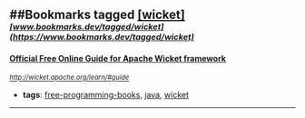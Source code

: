 ##Bookmarks tagged [[wicket]](https://www.bookmarks.dev?q=[wicket])
_<sup><sup>[www.bookmarks.dev/tagged/wicket](https://www.bookmarks.dev/tagged/wicket)</sup></sup>_
---
#### [Official Free Online Guide for Apache Wicket framework](http://wicket.apache.org/learn/#guide)
_<sup>http://wicket.apache.org/learn/#guide</sup>_

* **tags**: [free-programming-books](../tagged/free-programming-books.md), [java](../tagged/java.md), [wicket](../tagged/wicket.md)
---
